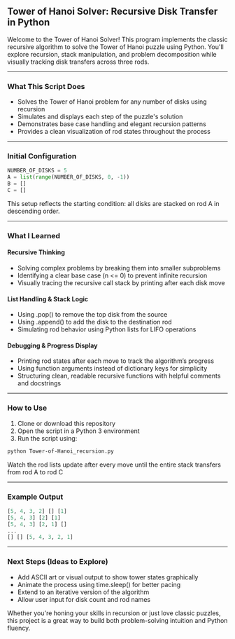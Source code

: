 ## Tower of Hanoi Solver: Recursive Disk Transfer in Python
Welcome to the Tower of Hanoi Solver! This program implements the classic recursive algorithm to solve the Tower of Hanoi puzzle using Python. You'll explore recursion, stack manipulation, and problem decomposition while visually tracking disk transfers across three rods.

--- 

### What This Script Does
- Solves the Tower of Hanoi problem for any number of disks using recursion
- Simulates and displays each step of the puzzle's solution
- Demonstrates base case handling and elegant recursion patterns
- Provides a clean visualization of rod states throughout the process

--- 

### Initial Configuration
```python
NUMBER_OF_DISKS = 5
A = list(range(NUMBER_OF_DISKS, 0, -1))
B = []
C = []
```
This setup reflects the starting condition: all disks are stacked on rod A in descending order.

--- 

### What I Learned

#### Recursive Thinking
- Solving complex problems by breaking them into smaller subproblems
- Identifying a clear base case (n <= 0) to prevent infinite recursion
- Visually tracing the recursive call stack by printing after each disk move

#### List Handling & Stack Logic

- Using .pop() to remove the top disk from the source
- Using .append() to add the disk to the destination rod
- Simulating rod behavior using Python lists for LIFO operations

#### Debugging & Progress Display

- Printing rod states after each move to track the algorithm’s progress
- Using function arguments instead of dictionary keys for simplicity
- Structuring clean, readable recursive functions with helpful comments and docstrings

--- 

### How to Use

1. Clone or download this repository
2. Open the script in a Python 3 environment
3. Run the script using:

```bash
python Tower-of-Hanoi_recursion.py
```
Watch the rod lists update after every move until the entire stack transfers from rod A to rod C

--- 

### Example Output

```python
[5, 4, 3, 2] [] [1]  
[5, 4, 3] [2] [1]  
[5, 4, 3] [2, 1] []  
...
[] [] [5, 4, 3, 2, 1]
```

--- 

### Next Steps (Ideas to Explore)

- Add ASCII art or visual output to show tower states graphically
- Animate the process using time.sleep() for better pacing
- Extend to an iterative version of the algorithm
- Allow user input for disk count and rod names

Whether you're honing your skills in recursion or just love classic puzzles, this project is a great way to build both problem-solving intuition and Python fluency.